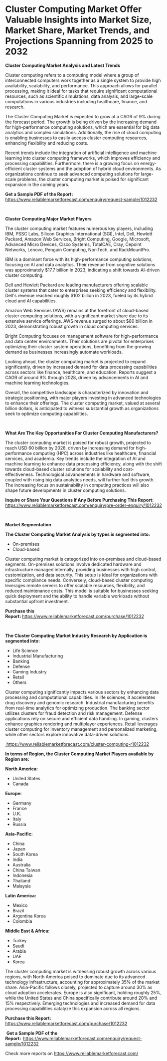 <p><h1>Cluster Computing Market Offer Valuable Insights into Market Size, Market Share, Market Trends, and Projections Spanning from 2025 to 2032</h1></p><p><strong>Cluster Computing Market Analysis and Latest Trends</strong></p>
<p><p>Cluster computing refers to a computing model where a group of interconnected computers work together as a single system to provide high availability, scalability, and performance. This approach allows for parallel processing, making it ideal for tasks that require significant computational resources, such as scientific simulations, data analysis, and large-scale computations in various industries including healthcare, finance, and research.</p><p>The Cluster Computing Market is expected to grow at a CAGR of 9% during the forecast period. The growth is being driven by the increasing demand for high-performance computing solutions, which are essential for big data analytics and complex simulations. Additionally, the rise of cloud computing is enabling businesses to easily access cluster computing resources, enhancing flexibility and reducing costs. </p><p>Recent trends include the integration of artificial intelligence and machine learning into cluster computing frameworks, which improves efficiency and processing capabilities. Furthermore, there is a growing focus on energy-efficient cluster systems and the adoption of hybrid cloud environments. As organizations continue to seek advanced computing solutions for large-scale problems, the cluster computing market is poised for significant expansion in the coming years.</p></p>
<p><strong>Get a Sample PDF of the Report:&nbsp;</strong> <a href="https://www.reliablemarketforecast.com/enquiry/request-sample/1012232?utm_campaign=3216&utm_medium=2&utm_source=Github&utm_content=ia&utm_term=05032025&utm_id=cluster-computing">https://www.reliablemarketforecast.com/enquiry/request-sample/1012232</a></p>
<p>&nbsp;</p>
<p><strong>Cluster Computing Major Market Players</strong></p>
<p><p>The cluster computing market features numerous key players, including IBM, PSSC Labs, Silicon Graphics International (SGI), Intel, Dell, Hewlett Packard, Amazon Web Services, Bright Computing, Google, Microsoft, Advanced Micro Devices, Cisco Systems, TotalCAE, Cray, Cepoint Networks, Lenovo, Penguin Computing, Nor-Tech, and RackMountPro. </p><p>IBM is a dominant force with its high-performance computing solutions, focusing on AI and data analytics. Their revenue from cognitive solutions was approximately $17.7 billion in 2023, indicating a shift towards AI-driven cluster computing.</p><p>Dell and Hewlett Packard are leading manufacturers offering scalable cluster systems that cater to enterprises seeking efficiency and flexibility. Dell's revenue reached roughly $102 billion in 2023, fueled by its hybrid cloud and AI capabilities.</p><p>Amazon Web Services (AWS) remains at the forefront of cloud-based cluster computing solutions, with a significant market share due to its extensive service offerings. AWS revenue surged to about $80 billion in 2023, demonstrating robust growth in cloud computing services.</p><p>Bright Computing focuses on management software for high-performance and data center environments. Their solutions are pivotal for enterprises optimizing their cluster system operations, benefiting from the growing demand as businesses increasingly automate workloads.</p><p>Looking ahead, the cluster computing market is projected to expand significantly, driven by increased demand for data processing capabilities across sectors like finance, healthcare, and education. Reports suggest a CAGR of around 9% through 2028, driven by advancements in AI and machine learning technologies.</p><p>Overall, the competitive landscape is characterized by innovation and strategic positioning, with major players investing in advanced technologies to enhance their offerings. The cluster computing market, valued at several billion dollars, is anticipated to witness substantial growth as organizations seek to optimize computing capabilities.</p></p>
<p>&nbsp;</p>
<p><strong>What Are The Key Opportunities For Cluster Computing Manufacturers?</strong></p>
<p><p>The cluster computing market is poised for robust growth, projected to reach USD 60 billion by 2028, driven by increasing demand for high-performance computing (HPC) across industries like healthcare, financial services, and academia. Key trends include the integration of AI and machine learning to enhance data processing efficiency, along with the shift towards cloud-based cluster solutions for scalability and cost-effectiveness. Technological advancements in hardware and software, coupled with rising big data analytics needs, will further fuel this growth. The increasing focus on sustainability in computing practices will also shape future developments in cluster computing solutions.</p></p>
<p><strong>Inquire or Share Your Questions If Any Before Purchasing This Report:</strong> <a href="https://www.reliablemarketforecast.com/enquiry/pre-order-enquiry/1012232?utm_campaign=3216&utm_medium=2&utm_source=Github&utm_content=ia&utm_term=05032025&utm_id=cluster-computing">https://www.reliablemarketforecast.com/enquiry/pre-order-enquiry/1012232</a></p>
<p>&nbsp;</p>
<p><strong>Market Segmentation</strong></p>
<p><strong>The Cluster Computing Market Analysis by types is segmented into:</strong></p>
<p><ul><li>On-premises</li><li>Cloud-based</li></ul></p>
<p><p>Cluster computing market is categorized into on-premises and cloud-based segments. On-premises solutions involve dedicated hardware and infrastructure managed internally, providing businesses with high control, customization, and data security. This setup is ideal for organizations with specific compliance needs. Conversely, cloud-based cluster computing leverages remote servers to offer scalable resources, flexibility, and reduced maintenance costs. This model is suitable for businesses seeking quick deployment and the ability to handle variable workloads without substantial upfront investment.</p></p>
<p><strong>Purchase this Report:&nbsp;</strong><a href="https://www.reliablemarketforecast.com/purchase/1012232?utm_campaign=3216&utm_medium=2&utm_source=Github&utm_content=ia&utm_term=05032025&utm_id=cluster-computing">https://www.reliablemarketforecast.com/purchase/1012232</a></p>
<p>&nbsp;</p>
<p><strong>The Cluster Computing Market Industry Research by Application is segmented into:</strong></p>
<p><ul><li>Life Science</li><li>Industrial Manufacturing</li><li>Banking</li><li>Defense</li><li>Gaming Industry</li><li>Retail</li><li>Others</li></ul></p>
<p><p>Cluster computing significantly impacts various sectors by enhancing data processing and computational capabilities. In life sciences, it accelerates drug discovery and genomic research. Industrial manufacturing benefits from real-time analytics for optimizing production. The banking sector utilizes clusters for fraud detection and risk management. Defense applications rely on secure and efficient data handling. In gaming, clusters enhance graphics rendering and multiplayer experiences. Retail leverages cluster computing for inventory management and personalized marketing, while other sectors explore innovative data-driven solutions.</p></p>
<p><a href="https://www.reliablemarketforecast.com/cluster-computing-r1012232?utm_campaign=3216&utm_medium=2&utm_source=Github&utm_content=ia&utm_term=05032025&utm_id=cluster-computing">&nbsp;https://www.reliablemarketforecast.com/cluster-computing-r1012232</a></p>
<p><strong>In terms of Region, the Cluster Computing Market Players available by Region are:</strong></p>
<p>
    <p> <strong> North America: </strong>
        <ul>
            <li>United States</li>
            <li>Canada</li>
        </ul>
        </p> 
    <p> <strong> Europe: </strong>
        <ul>
            <li>Germany</li>
            <li>France</li>
            <li>U.K.</li>
            <li>Italy</li>
            <li>Russia</li>
        </ul>
        </p> 
    <p> <strong> Asia-Pacific: </strong>
        <ul>
            <li>China</li>
            <li>Japan</li>
            <li>South Korea</li>
            <li>India</li>
            <li>Australia</li>
            <li>China Taiwan</li>
            <li>Indonesia</li>
            <li>Thailand</li>
            <li>Malaysia</li>
        </ul>
        </p> 
    <p> <strong> Latin America: </strong>
        <ul>
            <li>Mexico</li>
            <li>Brazil</li>
            <li>Argentina Korea</li>
            <li>Colombia</li>
        </ul>
        </p> 
    <p> <strong> Middle East & Africa: </strong>
        <ul>
            <li>Turkey</li>
            <li>Saudi</li>
            <li>Arabia</li>
            <li>UAE</li>
            <li>Korea</li>
        </ul>
    </p>
    </p>
<p><p>The cluster computing market is witnessing robust growth across various regions, with North America poised to dominate due to its advanced technology infrastructure, accounting for approximately 35% of the market share. Asia-Pacific follows closely, projected to capture around 30% as cloud adoption accelerates. Europe is also significant, holding roughly 25%, while the United States and China specifically contribute around 20% and 15% respectively. Emerging technologies and increased demand for data processing capabilities catalyze this expansion across all regions.</p></p>
<p><strong>Purchase this Report: </strong><a href="https://www.reliablemarketforecast.com/purchase/1012232?utm_campaign=3216&utm_medium=2&utm_source=Github&utm_content=ia&utm_term=05032025&utm_id=cluster-computing">https://www.reliablemarketforecast.com/purchase/1012232</a></p>
<p>&nbsp;<strong>Get a Sample PDF of the Report:&nbsp;&nbsp;</strong><a href="https://www.reliablemarketforecast.com/enquiry/request-sample/1012232?utm_campaign=3216&utm_medium=2&utm_source=Github&utm_content=ia&utm_term=05032025&utm_id=cluster-computing">https://www.reliablemarketforecast.com/enquiry/request-sample/1012232</a></p>
<p><strong></strong></p>
<p>Check more reports on <a href="https://www.reliablemarketforecast.com/?utm_campaign=3216&utm_medium=2&utm_source=Github&utm_content=ia&utm_term=05032025&utm_id=cluster-computing">https://www.reliablemarketforecast.com/</a></p>
